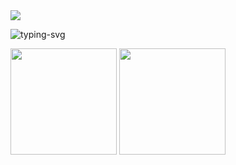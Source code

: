 <div align="">
<a href="https://github.com/anuraghazra/github-readme-stats">
  <img align="center" src="https://github-readme-stats.vercel.app/api?username=CH0ico&show_icons=true"/>
</a>

</div>

<p align="">
   <img src="https://readme-typing-svg.herokuapp.com?font=Fira+Code&weight=600&pause=1000&color=2EBDF7FF&center=false&size=30&lines=H4ck+for+fun;Never+stop+learning" alt="typing-svg">
</p>

<div align="">
<span>  </span>
<img height="170px" src="https://github-readme-stats.vercel.app/api?username=CH0ico" /><span>  </span><img height="170px" src="https://github-readme-stats.vercel.app/api/top-langs/?username=CH0ico&layout=compact&langs_count=8" />
<span>  </span>
</div>
